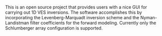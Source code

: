 This is an open source project that provides users with a nice GUI for carrying out 1D VES inversions. The software accomplishes this by incorporating the Levenberg-Marquadt inversion scheme and the Nyman-Landistman filter coefficients for the forward modeling. Currently only the Schlumberger array configuration is supported.